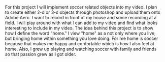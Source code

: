 For this project I will implement soccer related objects into my video. I plan to create either 2-d or 3-d objects through photoshop and upload them onto Adobe Aero.
I want to record in front of my house and some recording at a field. I will play around with what I can add to my video and find what looks interesting to include in my video.
The idea behind this project is to show how I define the word "home." I view "home" as a not only where you live, but bringing home within something you love doing. For me home is soccer because that makes me happy and confortable which is how I also feel at home. Also, I grew up playing and watching soccer with family and friends so that passion grew as I got older.
